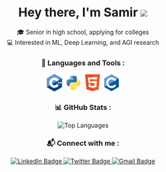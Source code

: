 <!-- Header Section -->
<div align="center">


<!-- Social Badges Section -->


<!-- Profile Views Counter -->
<div align="center">
  <img src="https://komarev.com/ghpvc/?username=samitesla&style=flat-square&color=D40000" alt=""/>
</div>

<!-- Greeting Text Section -->
<h1 align="center">
   Hey there, I'm Samir
  <img src="https://media.giphy.com/media/hvRJCLFzcasrR4ia7z/giphy.gif" width="30px"/>
</h1>

<!-- About Me Section -->
<div align="center">
  <p>
    🎓 Senior in high school, applying for colleges<br>
    💻 Interested in ML, Deep Learning, and AGI research
  </p>
</div>

<!-- Languages and Tools Section -->
<div align="center">
  <h3 align="center">🚀 Languages and Tools :</h3>
  <img src="https://github.com/devicons/devicon/blob/master/icons/cplusplus/cplusplus-original.svg" title="C++" alt="C++" width="40" height="40"/>
  <img src="https://github.com/devicons/devicon/blob/master/icons/python/python-original.svg" title="Python" alt="Python" width="40" height="40"/>
  <img src="https://github.com/devicons/devicon/blob/master/icons/html5/html5-original.svg" title="HTML" alt="HTML" width="40" height="40"/>
  <img src="https://github.com/devicons/devicon/blob/master/icons/c/c-original.svg" title="C" alt="C" width="40" height="40"/>
</div>

<!-- GitHub Stats Section -->
<div align="center">
  <h3 align="center">📊 GitHub Stats :</h3>

  <img src="https://github-readme-stats.vercel.app/api/top-langs/?username=samitesla&layout=compact&theme=dark" alt="Top Languages"/>
</div>

<!-- Spotify Section -->


<!-- Contact Section -->
<div align="center">
  <h3 align="center">📬 Connect with me :</h3>
  <a href="https://www.linkedin.com/in/samir-ahmed-a72802188/" target="_blank">
    <img src="https://img.shields.io/badge/LinkedIn-D40000?style=for-the-badge&logo=linkedin&logoColor=black" alt="LinkedIn Badge"/>
  </a>
  <a href="https://twitter.com/SAMIRSAYS69" target="_blank">
    <img src="https://img.shields.io/badge/Twitter-D40000?style=for-the-badge&logo=twitter&logoColor=black" alt="Twitter Badge"/>
  </a>
    <a href="mailto:samirshahahmed@duck.com" target="_blank">
      <img src="https://img.shields.io/badge/Gmail-D40000?style=for-the-badge&logo=Gmail&logoColor=black" alt="Gmail Badge"/>
    </a>
 
</div>

